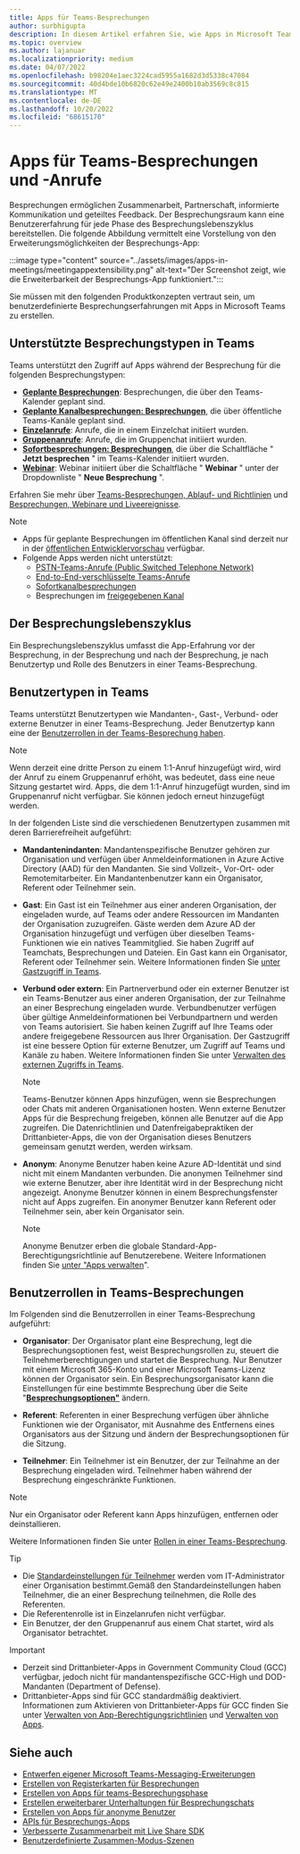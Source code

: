 ```yaml
---
title: Apps für Teams-Besprechungen
author: surbhigupta
description: In diesem Artikel erfahren Sie, wie Apps in Microsoft Teams-Besprechungen basierend auf Teilnehmer- und Benutzerrolle und App-Erweiterbarkeit funktionieren.
ms.topic: overview
ms.author: lajanuar
ms.localizationpriority: medium
ms.date: 04/07/2022
ms.openlocfilehash: b98204e1aec3224cad5955a1682d3d5338c47084
ms.sourcegitcommit: 40d4bde10b6820c62e49e2400b10ab3569c8c815
ms.translationtype: MT
ms.contentlocale: de-DE
ms.lasthandoff: 10/20/2022
ms.locfileid: "68615170"
---
```

# <a name="apps-for-teams-meetings-and-calls"></a>Apps für Teams-Besprechungen und -Anrufe

Besprechungen ermöglichen Zusammenarbeit, Partnerschaft, informierte Kommunikation und geteiltes Feedback. Der Besprechungsraum kann eine Benutzererfahrung für jede Phase des Besprechungslebenszyklus bereitstellen. Die folgende Abbildung vermittelt eine Vorstellung von den Erweiterungsmöglichkeiten der Besprechungs-App:

:::image type="content" source="../assets/images/apps-in-meetings/meetingappextensibility.png" alt-text="Der Screenshot zeigt, wie die Erweiterbarkeit der Besprechungs-App funktioniert.":::

Sie müssen mit den folgenden Produktkonzepten vertraut sein, um benutzerdefinierte Besprechungserfahrungen mit Apps in Microsoft Teams zu erstellen.

## <a name="supported-meeting-types-in-teams"></a>Unterstützte Besprechungstypen in Teams

Teams unterstützt den Zugriff auf Apps während der Besprechung für die folgenden Besprechungstypen:

* [**Geplante Besprechungen**](https://support.microsoft.com/office/schedule-a-meeting-in-teams-943507a9-8583-4c58-b5d2-8ec8265e04e5#ID0EFBD=Desktop): Besprechungen, die über den Teams-Kalender geplant sind.
* [**Geplante Kanalbesprechungen: Besprechungen**](https://support.microsoft.com/office/schedule-a-meeting-in-teams-943507a9-8583-4c58-b5d2-8ec8265e04e5#ID0EFBD=Desktop), die über öffentliche Teams-Kanäle geplant sind.
* [**Einzelanrufe**](https://support.microsoft.com/office/start-a-call-from-a-chat-in-teams-f5138c9d-df4c-43d8-9cf6-53400c1a7798): Anrufe, die in einem Einzelchat initiiert wurden.
* [**Gruppenanrufe**](https://support.microsoft.com/office/start-a-call-from-a-chat-in-teams-f5138c9d-df4c-43d8-9cf6-53400c1a7798): Anrufe, die im Gruppenchat initiiert wurden.
* [**Sofortbesprechungen: Besprechungen**](https://support.microsoft.com/office/start-an-instant-meeting-in-teams-ff95e53f-8231-4739-87fa-00b9723f4ef5), die über die Schaltfläche " **Jetzt besprechen** " im Teams-Kalender initiiert wurden.
* [**Webinar**](https://support.microsoft.com/office/get-started-with-teams-webinars-42f3f874-22dc-4289-b53f-bbc1a69013e3): Webinar initiiert über die Schaltfläche " **Webinar** " unter der Dropdownliste " **Neue Besprechung** ".

Erfahren Sie mehr über [Teams-Besprechungen, Ablauf- und Richtlinien](/MicrosoftTeams/meeting-expiration) und [Besprechungen, Webinare und Liveereignisse](/microsoftteams/quick-start-meetings-live-events).
> [!NOTE]
>
> * Apps für geplante Besprechungen im öffentlichen Kanal sind derzeit nur in der [öffentlichen Entwicklervorschau](../resources/dev-preview/developer-preview-intro.md) verfügbar.
> * Folgende Apps werden nicht unterstützt:
>   * [PSTN-Teams-Anrufe (Public Switched Telephone Network)](/microsoftteams/cloud-voice-landing-page#public-switched-telephone-network-connectivity-options)
>   * [End-to-End-verschlüsselte Teams-Anrufe](https://support.microsoft.com/office/use-end-to-end-encryption-for-teams-calls-1274b4d2-b5c5-4b24-a376-606fa6728a90)
>   * [Sofortkanalbesprechungen](https://support.microsoft.com/office/start-an-instant-meeting-in-teams-ff95e53f-8231-4739-87fa-00b9723f4ef5)
>   * Besprechungen im [freigegebenen Kanal](https://support.microsoft.com/office/what-is-a-shared-channel-in-teams-e70a8c22-fee4-4d6e-986f-9e0781d7d11d)

## <a name="meeting-lifecycle"></a>Der Besprechungslebenszyklus

Ein Besprechungslebenszyklus umfasst die App-Erfahrung vor der Besprechung, in der Besprechung und nach der Besprechung, je nach Benutzertyp und Rolle des Benutzers in einer Teams-Besprechung.

## <a name="user-types-in-teams"></a>Benutzertypen in Teams

Teams unterstützt Benutzertypen wie Mandanten-, Gast-, Verbund- oder externe Benutzer in einer Teams-Besprechung. Jeder Benutzertyp kann eine der [Benutzerrollen in der Teams-Besprechung haben](#user-roles-in-teams-meeting).

> [!NOTE]
>
> Wenn derzeit eine dritte Person zu einem 1:1-Anruf hinzugefügt wird, wird der Anruf zu einem Gruppenanruf erhöht, was bedeutet, dass eine neue Sitzung gestartet wird. Apps, die dem 1:1-Anruf hinzugefügt wurden, sind im Gruppenanruf nicht verfügbar. Sie können jedoch erneut hinzugefügt werden.

In der folgenden Liste sind die verschiedenen Benutzertypen zusammen mit deren Barrierefreiheit aufgeführt:

* **Mandantenindanten**: Mandantenspezifische Benutzer gehören zur Organisation und verfügen über Anmeldeinformationen in Azure Active Directory (AAD) für den Mandanten. Sie sind Vollzeit-, Vor-Ort- oder Remotemitarbeiter. Ein Mandantenbenutzer kann ein Organisator, Referent oder Teilnehmer sein.
* **Gast**: Ein Gast ist ein Teilnehmer aus einer anderen Organisation, der eingeladen wurde, auf Teams oder andere Ressourcen im Mandanten der Organisation zuzugreifen. Gäste werden dem Azure AD der Organisation hinzugefügt und verfügen über dieselben Teams-Funktionen wie ein natives Teammitglied. Sie haben Zugriff auf Teamchats, Besprechungen und Dateien. Ein Gast kann ein Organisator, Referent oder Teilnehmer sein. Weitere Informationen finden Sie [unter Gastzugriff in Teams](/microsoftteams/guest-access).
* **Verbund oder extern**: Ein Partnerverbund oder ein externer Benutzer ist ein Teams-Benutzer aus einer anderen Organisation, der zur Teilnahme an einer Besprechung eingeladen wurde. Verbundbenutzer verfügen über gültige Anmeldeinformationen bei Verbundpartnern und werden von Teams autorisiert. Sie haben keinen Zugriff auf Ihre Teams oder andere freigegebene Ressourcen aus Ihrer Organisation. Der Gastzugriff ist eine bessere Option für externe Benutzer, um Zugriff auf Teams und Kanäle zu haben. Weitere Informationen finden Sie unter [Verwalten des externen Zugriffs in Teams](/microsoftteams/manage-external-access).

    > [!NOTE]
    > Teams-Benutzer können Apps hinzufügen, wenn sie Besprechungen oder Chats mit anderen Organisationen hosten. Wenn externe Benutzer Apps für die Besprechung freigeben, können alle Benutzer auf die App zugreifen. Die Datenrichtlinien und Datenfreigabepraktiken der Drittanbieter-Apps, die von der Organisation dieses Benutzers gemeinsam genutzt werden, werden wirksam.

* **Anonym**: Anonyme Benutzer haben keine Azure AD-Identität und sind nicht mit einem Mandanten verbunden. Die anonymen Teilnehmer sind wie externe Benutzer, aber ihre Identität wird in der Besprechung nicht angezeigt. Anonyme Benutzer können in einem Besprechungsfenster nicht auf Apps zugreifen. Ein anonymer Benutzer kann Referent oder Teilnehmer sein, aber kein Organisator sein.

    > [!NOTE]
    > Anonyme Benutzer erben die globale Standard-App-Berechtigungsrichtlinie auf Benutzerebene. Weitere Informationen finden Sie [unter "Apps verwalten](/microsoftteams/non-standard-users#anonymous-user-in-meetings-access)".

## <a name="user-roles-in-teams-meeting"></a>Benutzerrollen in Teams-Besprechungen

Im Folgenden sind die Benutzerrollen in einer Teams-Besprechung aufgeführt:

* **Organisator**: Der Organisator plant eine Besprechung, legt die Besprechungsoptionen fest, weist Besprechungsrollen zu, steuert die Teilnehmerberechtigungen und startet die Besprechung. Nur Benutzer mit einem Microsoft 365-Konto und einer Microsoft Teams-Lizenz können der Organisator sein. Ein Besprechungsorganisator kann die Einstellungen für eine bestimmte Besprechung über die Seite "[**Besprechungsoptionen"**](https://support.microsoft.com/en-us/office/change-participant-settings-for-a-teams-meeting-53261366-dbd5-45f9-aae9-a70e6354f88e) ändern.

* **Referent**: Referenten in einer Besprechung verfügen über ähnliche Funktionen wie der Organisator, mit Ausnahme des Entfernens eines Organisators aus der Sitzung und ändern der Besprechungsoptionen für die Sitzung.

* **Teilnehmer**: Ein Teilnehmer ist ein Benutzer, der zur Teilnahme an der Besprechung eingeladen wird. Teilnehmer haben während der Besprechung eingeschränkte Funktionen.

> [!NOTE]
> Nur ein Organisator oder Referent kann Apps hinzufügen, entfernen oder deinstallieren.

Weitere Informationen finden Sie unter [Rollen in einer Teams-Besprechung](https://support.microsoft.com/office/roles-in-a-teams-meeting-c16fa7d0-1666-4dde-8686-0a0bfe16e019).

> [!TIP]
>
> * Die [Standardeinstellungen für Teilnehmer](/microsoftteams/meeting-policies-participants-and-guests) werden vom IT-Administrator einer Organisation bestimmt.Gemäß den Standardeinstellungen haben Teilnehmer, die an einer Besprechung teilnehmen, die Rolle des Referenten.
> * Die Referentenrolle ist in Einzelanrufen nicht verfügbar.
> * Ein Benutzer, der den Gruppenanruf aus einem Chat startet, wird als Organisator betrachtet.

> [!IMPORTANT]
>
> * Derzeit sind Drittanbieter-Apps in Government Community Cloud (GCC) verfügbar, jedoch nicht für mandantenspezifische GCC-High und DOD-Mandanten (Department of Defense).
> * Drittanbieter-Apps sind für GCC standardmäßig deaktiviert. Informationen zum Aktivieren von Drittanbieter-Apps für GCC finden Sie unter [Verwalten von App-Berechtigungsrichtlinien](/microsoftteams/teams-app-permission-policies) und [Verwalten von Apps](/microsoftteams/manage-apps).

## <a name="see-also"></a>Siehe auch

* [Entwerfen eigener Microsoft Teams-Messaging-Erweiterungen](~/apps-in-teams-meetings/design/designing-apps-in-meetings.md)
* [Erstellen von Registerkarten für Besprechungen](~/apps-in-teams-meetings/build-tabs-for-meeting.md)
* [Erstellen von Apps für teams-Besprechungsphase](build-apps-for-teams-meeting-stage.md)
* [Erstellen erweiterbarer Unterhaltungen für Besprechungschats](build-extensible-conversation-for-meeting-chat.md)
* [Erstellen von Apps für anonyme Benutzer](build-apps-for-anonymous-user.md)
* [APIs für Besprechungs-Apps](meeting-apps-apis.md)
* [Verbesserte Zusammenarbeit mit Live Share SDK](teams-live-share-overview.md)
* [Benutzerdefinierte Zusammen-Modus-Szenen](~/apps-in-teams-meetings/teams-together-mode.md)
